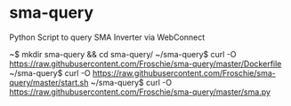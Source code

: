 # sma-query
Python Script to query SMA Inverter via WebConnect


~$ mkdir sma-query && cd sma-query/
~/sma-query$ curl -O https://raw.githubusercontent.com/Froschie/sma-query/master/Dockerfile
~/sma-query$ curl -O https://raw.githubusercontent.com/Froschie/sma-query/master/start.sh
~/sma-query$ curl -O https://raw.githubusercontent.com/Froschie/sma-query/master/sma.py

